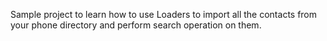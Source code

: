 Sample project to learn how to use Loaders to import all the contacts from your phone directory and 
perform search operation on them.